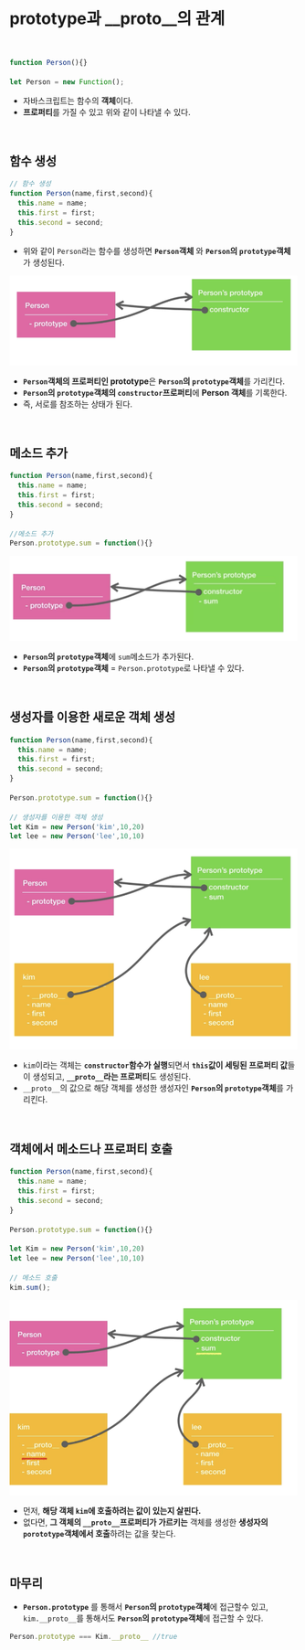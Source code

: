 #  prototype과 __proto__의 관계

<br>

```javascript
function Person(){}

let Person = new Function();
```
- 자바스크립트는 함수의 **객체**이다.
- **프로퍼티**를 가질 수 있고 위와 같이 나타낼 수 있다. 

<br>

## 함수 생성

```javascript
// 함수 생성
function Person(name,first,second){
  this.name = name;
  this.first = first;
  this.second = second;
}

```
- 위와 같이 ```Person```라는 함수를 생성하면 **```Person```객체** 와 **```Person```의 ```prototype```객체**가 생성된다. 

![image](image/mceclip2.png)
- **```Person```객체의 프로퍼티인 prototype**은  **```Person```의 ```prototype```객체**를 가리킨다.
- **```Person```의 ```prototype```객체의 ```constructor```프로퍼티**에 **Person 객체**를 기록한다.
- 즉, 서로를 참조하는 상태가 된다. 

<br>

## 메소드 추가

```javascript
function Person(name,first,second){
  this.name = name;
  this.first = first;
  this.second = second;
}

//메소드 추가
Person.prototype.sum = function(){} 

```
![image](image/mceclip3.png)

- **```Person```의 ```prototype```객체**에 ```sum```메소드가 추가된다.
- **```Person```의 ```prototype```객체**  = ```Person.prototype```로 나타낼 수 있다.


<br>


## 생성자를 이용한 새로운 객체 생성
```javascript
function Person(name,first,second){
  this.name = name;
  this.first = first;
  this.second = second;
}

Person.prototype.sum = function(){}

// 생성자를 이용한 객체 생성
let Kim = new Person('kim',10,20)
let lee = new Person('lee',10,10)

```
![image](image/mceclip5.png)

- ```kim```이라는 객체는 **```constructor```함수가 실행**되면서 **```this```값이 세팅된 프로퍼티 값**들이 생성되고, **```__proto__```라는 프로퍼티**도 생성된다. 
- ```__proto__```의 값으로 해당 객체를 생성한 생성자인 **```Person```의 ```prototype```객체**를 가리킨다.

<br>

## 객체에서 메소드나 프로퍼티 호출
```javascript
function Person(name,first,second){
  this.name = name;
  this.first = first;
  this.second = second;
}

Person.prototype.sum = function(){}

let Kim = new Person('kim',10,20)
let lee = new Person('lee',10,10)

// 메소드 호출
kim.sum();

```

![image](image/mceclip6.png)
- 먼저, **해당 객체 ```kim```에 호출하려는 값이 있는지 살핀다.** 
- 없다면, **그 객체의 ```__proto__```프로퍼티가 가르키는** 객체를 생성한 **생성자의 ```porototype```객체에서 호출**하려는 값을 찾는다.

<br>

## 마무리
- **```Person.prototype```** 를 통해서 **```Person```의 ```prototype```객체**에 접근할수 있고, ```kim.__proto__```를 통해서도 **```Person```의 ```prototype```객체**에 접근할 수 있다.

```javascript
Person.prototype === Kim.__proto__ //true

```



